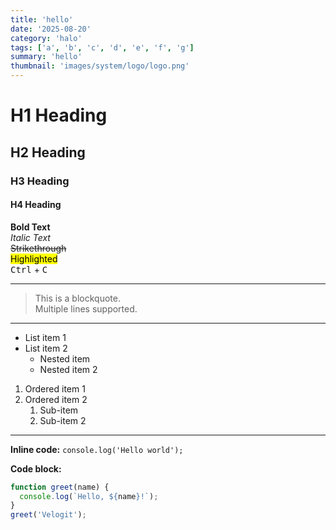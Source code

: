 ```yaml
---
title: 'hello'
date: '2025-08-20'
category: 'halo'
tags: ['a', 'b', 'c', 'd', 'e', 'f', 'g']
summary: 'hello'
thumbnail: 'images/system/logo/logo.png'
---
```


# H1 Heading
## H2 Heading
### H3 Heading
#### H4 Heading

**Bold Text**  
_Italic Text_  
~~Strikethrough~~  
<mark>Highlighted</mark>  
<kbd>Ctrl</kbd> + <kbd>C</kbd>

---

> This is a blockquote.  
> Multiple lines supported.

---

- List item 1
- List item 2
  - Nested item
  - Nested item 2

1. Ordered item 1
2. Ordered item 2
   1. Sub-item
   2. Sub-item 2

---

**Inline code:** `console.log('Hello world');`

**Code block:**
```js
function greet(name) {
  console.log(`Hello, ${name}!`);
}
greet('Velogit');